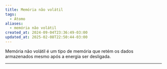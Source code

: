 ```yaml
---
title: Memória não volátil
tags:
  - Átomo
aliases:
  - memória não volátil
created_at: 2024-09-04T23:36:49-03:00
updated_at: 2025-02-08T22:50:44-03:00
---
```


Memória não volátil é um tipo de memória que retém os dados armazenados mesmo após a energia ser desligada.

---

